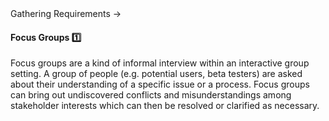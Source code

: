 <link rel="stylesheet" href="{{baseUrl}}/css/textbook.css">

<div class="website-content">

<div id="path">Gathering Requirements &rarr; </div>

<div id="title">

#### Focus Groups :one:

</div>

<div id="body">

Focus groups are a kind of informal interview within an interactive group setting. A group of people (e.g. potential users, beta testers) are asked about their understanding of a specific issue or a process.  Focus groups can bring out undiscovered conflicts and misunderstandings among stakeholder interests which can then be resolved or clarified as necessary.

</div>

<div id="extras">
<div>

</div>
